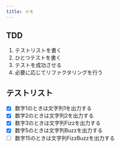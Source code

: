 ```yaml
---
title: メモ
---
```


## TDD

1. テストリストを書く
2. ひとつテストを書く
3. テストを成功させる
4. 必要に応じてリファクタリングを行う

## テストリスト

- [x] 数字1のときは文字列1を出力する
- [x] 数字2のときは文字列2を出力する
- [x] 数字3のときは文字列Fizzを出力する
- [x] 数字5のときは文字列Buzzを出力する
- [ ] 数字15のときは文字列FizzBuzzを出力する
